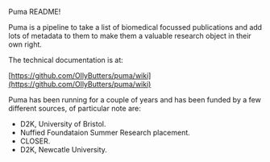 Puma README!

Puma is a pipeline to take a list of biomedical focussed publications and add lots of metadata to them to make them a valuable research object in their own right. 

The technical documentation is at:

[https://github.com/OllyButters/puma/wiki](https://github.com/OllyButters/puma/wiki)


Puma has been running for a couple of years and has been funded by a few different sources, of particular note are:
- D2K, University of Bristol.
- Nuffied Foundataion Summer Research placement.
- CLOSER.
- D2K, Newcatle University.
